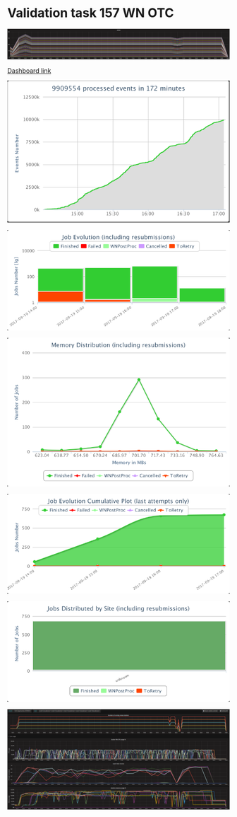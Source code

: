 # **Validation task 157 WN OTC**

[![](/assets/otc_WNs.png)](https://dciangot.gitbooks.io/dodas-results/content/assets/otc_WNs.png)

[Dashboard link](https://dashb-cms-job-task.cern.ch/dashboard/templates/task-analysis/#user=Valentina+Mariani&refresh=0&table=Jobs&p=1&records=25&activemenu=2&status=&site=&tid=170919_141117%3Avmariani_crab_Dp_ZB16runC_ReReco_testDiego)

[![](/assets/otc_dashboard1.png)](/assets/otc_dashboard1.png)

[![](/assets/otc_dashboard2.png)](https://dciangot.gitbooks.io/dodas-results/content/assets/otc_dashboard2.png)

[![](/assets/otc_dashboard3.png)](/assets/otc_dashboard3.png)



[![](/assets/otc_dashboard4.png)](/assets/otc_dashboard4.png)



[![](/assets/otc_dashboard5.png)](/assets/otc_dashboard5.png)

[![](/assets/otc_grafana.png)](https://dciangot.gitbooks.io/dodas-results/content/assets/otc_grafana.png)

